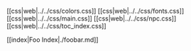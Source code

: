 
[[css|web|../../css/colors.css]]
[[css|web|../../css/fonts.css]]
[[css|web|../../css/main.css]]
[[css|web|../../css/npc.css]]
[[css|web|../../css/toc_index.css]]

[[index|Foo Index|./foobar.md]]